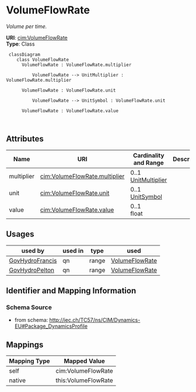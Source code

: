 # VolumeFlowRate


_Volume per time._





**URI**: [cim:VolumeFlowRate](http://iec.ch/TC57/CIM100#VolumeFlowRate)<br />
**Type**: Class




```mermaid
 classDiagram
    class VolumeFlowRate
      VolumeFlowRate : VolumeFlowRate.multiplier
        
          VolumeFlowRate --> UnitMultiplier : VolumeFlowRate.multiplier
        
      VolumeFlowRate : VolumeFlowRate.unit
        
          VolumeFlowRate --> UnitSymbol : VolumeFlowRate.unit
        
      VolumeFlowRate : VolumeFlowRate.value
        
      
```




<!-- no inheritance hierarchy -->


## Attributes


| Name | URI | Cardinality and Range | Description | Inheritance |
| ---  | --- | --- | --- | --- |
| multiplier | [cim:VolumeFlowRate.multiplier](http://iec.ch/TC57/CIM100#VolumeFlowRate.multiplier) | 0..1 <br />  [UnitMultiplier](UnitMultiplier.md)  |  | direct |
| unit | [cim:VolumeFlowRate.unit](http://iec.ch/TC57/CIM100#VolumeFlowRate.unit) | 0..1 <br />  [UnitSymbol](UnitSymbol.md)  |  | direct |
| value | [cim:VolumeFlowRate.value](http://iec.ch/TC57/CIM100#VolumeFlowRate.value) | 0..1 <br />  float  |  | direct |





## Usages

| used by | used in | type | used |
| ---  | --- | --- | --- |
| [GovHydroFrancis](GovHydroFrancis.md) | qn | range | [VolumeFlowRate](VolumeFlowRate.md) |
| [GovHydroPelton](GovHydroPelton.md) | qn | range | [VolumeFlowRate](VolumeFlowRate.md) |






## Identifier and Mapping Information







### Schema Source


* from schema: http://iec.ch/TC57/ns/CIM/Dynamics-EU#Package_DynamicsProfile





## Mappings

| Mapping Type | Mapped Value |
| ---  | ---  |
| self | cim:VolumeFlowRate |
| native | this:VolumeFlowRate |




